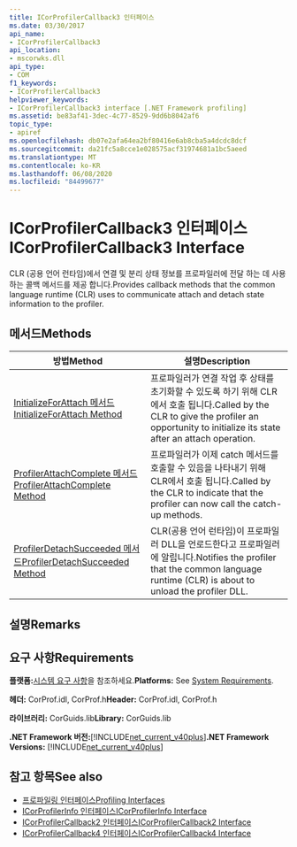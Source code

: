 ```yaml
---
title: ICorProfilerCallback3 인터페이스
ms.date: 03/30/2017
api_name:
- ICorProfilerCallback3
api_location:
- mscorwks.dll
api_type:
- COM
f1_keywords:
- ICorProfilerCallback3
helpviewer_keywords:
- ICorProfilerCallback3 interface [.NET Framework profiling]
ms.assetid: be83af41-3dec-4c77-8529-9dd6b8042af6
topic_type:
- apiref
ms.openlocfilehash: db07e2afa64ea2bf80416e6ab8cba5a4dcdc8dcf
ms.sourcegitcommit: da21fc5a8cce1e028575acf31974681a1bc5aeed
ms.translationtype: MT
ms.contentlocale: ko-KR
ms.lasthandoff: 06/08/2020
ms.locfileid: "84499677"
---
```

# <a name="icorprofilercallback3-interface"></a><span data-ttu-id="29aeb-102">ICorProfilerCallback3 인터페이스</span><span class="sxs-lookup"><span data-stu-id="29aeb-102">ICorProfilerCallback3 Interface</span></span>
<span data-ttu-id="29aeb-103">CLR (공용 언어 런타임)에서 연결 및 분리 상태 정보를 프로파일러에 전달 하는 데 사용 하는 콜백 메서드를 제공 합니다.</span><span class="sxs-lookup"><span data-stu-id="29aeb-103">Provides callback methods that the common language runtime (CLR) uses to communicate attach and detach state information to the profiler.</span></span>  
  
## <a name="methods"></a><span data-ttu-id="29aeb-104">메서드</span><span class="sxs-lookup"><span data-stu-id="29aeb-104">Methods</span></span>  
  
|<span data-ttu-id="29aeb-105">방법</span><span class="sxs-lookup"><span data-stu-id="29aeb-105">Method</span></span>|<span data-ttu-id="29aeb-106">설명</span><span class="sxs-lookup"><span data-stu-id="29aeb-106">Description</span></span>|  
|------------|-----------------|  
|[<span data-ttu-id="29aeb-107">InitializeForAttach 메서드</span><span class="sxs-lookup"><span data-stu-id="29aeb-107">InitializeForAttach Method</span></span>](icorprofilercallback3-initializeforattach-method.md)|<span data-ttu-id="29aeb-108">프로파일러가 연결 작업 후 상태를 초기화할 수 있도록 하기 위해 CLR에서 호출 됩니다.</span><span class="sxs-lookup"><span data-stu-id="29aeb-108">Called by the CLR to give the profiler an opportunity to initialize its state after an attach operation.</span></span>|  
|[<span data-ttu-id="29aeb-109">ProfilerAttachComplete 메서드</span><span class="sxs-lookup"><span data-stu-id="29aeb-109">ProfilerAttachComplete Method</span></span>](icorprofilercallback3-profilerattachcomplete-method.md)|<span data-ttu-id="29aeb-110">프로파일러가 이제 catch 메서드를 호출할 수 있음을 나타내기 위해 CLR에서 호출 됩니다.</span><span class="sxs-lookup"><span data-stu-id="29aeb-110">Called by the CLR to indicate that the profiler can now call the catch-up methods.</span></span>|  
|[<span data-ttu-id="29aeb-111">ProfilerDetachSucceeded 메서드</span><span class="sxs-lookup"><span data-stu-id="29aeb-111">ProfilerDetachSucceeded Method</span></span>](icorprofilercallback3-profilerdetachsucceeded-method.md)|<span data-ttu-id="29aeb-112">CLR(공용 언어 런타임)이 프로파일러 DLL을 언로드한다고 프로파일러에 알립니다.</span><span class="sxs-lookup"><span data-stu-id="29aeb-112">Notifies the profiler that the common language runtime (CLR) is about to unload the profiler DLL.</span></span>|  
  
## <a name="remarks"></a><span data-ttu-id="29aeb-113">설명</span><span class="sxs-lookup"><span data-stu-id="29aeb-113">Remarks</span></span>  
  
## <a name="requirements"></a><span data-ttu-id="29aeb-114">요구 사항</span><span class="sxs-lookup"><span data-stu-id="29aeb-114">Requirements</span></span>  
 <span data-ttu-id="29aeb-115">**플랫폼:**[시스템 요구 사항](../../get-started/system-requirements.md)을 참조하세요.</span><span class="sxs-lookup"><span data-stu-id="29aeb-115">**Platforms:** See [System Requirements](../../get-started/system-requirements.md).</span></span>  
  
 <span data-ttu-id="29aeb-116">**헤더:** CorProf.idl, CorProf.h</span><span class="sxs-lookup"><span data-stu-id="29aeb-116">**Header:** CorProf.idl, CorProf.h</span></span>  
  
 <span data-ttu-id="29aeb-117">**라이브러리:** CorGuids.lib</span><span class="sxs-lookup"><span data-stu-id="29aeb-117">**Library:** CorGuids.lib</span></span>  
  
 <span data-ttu-id="29aeb-118">**.NET Framework 버전:**[!INCLUDE[net_current_v40plus](../../../../includes/net-current-v40plus-md.md)]</span><span class="sxs-lookup"><span data-stu-id="29aeb-118">**.NET Framework Versions:** [!INCLUDE[net_current_v40plus](../../../../includes/net-current-v40plus-md.md)]</span></span>  
  
## <a name="see-also"></a><span data-ttu-id="29aeb-119">참고 항목</span><span class="sxs-lookup"><span data-stu-id="29aeb-119">See also</span></span>

- [<span data-ttu-id="29aeb-120">프로파일링 인터페이스</span><span class="sxs-lookup"><span data-stu-id="29aeb-120">Profiling Interfaces</span></span>](profiling-interfaces.md)
- [<span data-ttu-id="29aeb-121">ICorProfilerInfo 인터페이스</span><span class="sxs-lookup"><span data-stu-id="29aeb-121">ICorProfilerInfo Interface</span></span>](icorprofilerinfo-interface.md)
- [<span data-ttu-id="29aeb-122">ICorProfilerCallback2 인터페이스</span><span class="sxs-lookup"><span data-stu-id="29aeb-122">ICorProfilerCallback2 Interface</span></span>](icorprofilercallback2-interface.md)
- [<span data-ttu-id="29aeb-123">ICorProfilerCallback4 인터페이스</span><span class="sxs-lookup"><span data-stu-id="29aeb-123">ICorProfilerCallback4 Interface</span></span>](icorprofilercallback4-interface.md)
